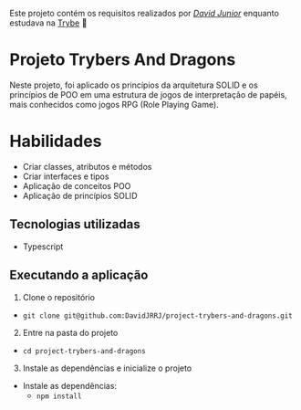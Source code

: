 Este projeto contém os requisitos realizados por _[David Junior](https://www.linkedin.com/in/davidjrrj/)_ enquanto estudava na [Trybe](https://www.betrybe.com/) :rocket:

# Projeto Trybers And Dragons

Neste projeto, foi aplicado os princípios da arquitetura SOLID e os princípios de POO em uma estrutura de jogos de interpretação de papéis, mais conhecidos como jogos RPG (Role Playing Game).



# Habilidades

* Criar classes, atributos e métodos
* Criar interfaces e tipos
* Aplicação de conceitos POO
* Aplicação de princípios SOLID

## Tecnologias utilizadas

* Typescript

## Executando a aplicação

1. Clone o repositório
- `git clone git@github.com:DavidJRRJ/project-trybers-and-dragons.git`

2. Entre na pasta do projeto
- `cd project-trybers-and-dragons`

3. Instale as dependências e inicialize o projeto

- Instale as dependências:
  - `npm install`
